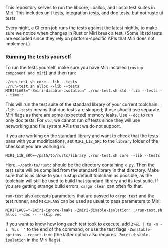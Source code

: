 This repository serves to run the libcore, liballoc, and libstd test suites in [Miri](https://github.com/rust-lang/miri/).
This includes unit tests, integration tests, and doc tests, but not rustc ui tests.

Every night, a CI cron job runs the tests against the latest nightly, to make sure we notice when changes in Rust or Miri break a test.
(Some libstd tests are excluded since they rely on platform-specific APIs that Miri does not implement.)

### Running the tests yourself

To run the tests yourself, make sure you have Miri installed (`rustup component add miri`) and then run:

```shell
./run-test.sh core --lib --tests
./run-test.sh alloc --lib --tests
MIRIFLAGS="-Zmiri-disable-isolation" ./run-test.sh std --lib --tests -- time::
```

This will run the test suite of the standard library of your current toolchain.
`--lib --tests` means that doc tests are skipped; those should use separate Miri flags as there are some (expected) memory leaks.
Use `--doc` to run only doc tests.
For `std`, we cannot run *all* tests since they will use networking and file system APIs that we do not support.

If you are working on the standard library and want to check that the tests pass with your modifications, set `MIRI_LIB_SRC` to the `library` folder of the checkout you are working in:

```shell
MIRI_LIB_SRC=~/path/to/rustc/library ./run-test.sh core --lib --tests
```

Here, `~/path/to/rustc` should be the directory containing `x.py`.
Then the test suite will be compiled from the standard library in that directory.
Make sure that is as close to your rustup default toolchain as possible, as the toolchain will still be used to build that standard library and its test suite.
If you are getting strange build errors, `cargo clean` can often fix that.

`run-test` also accepts parameters that are passed to `cargo test` and the test runner,
and `MIRIFLAGS` can be used as usual to pass parameters to Miri:

```shell
MIRIFLAGS="-Zmiri-ignore-leaks -Zmiri-disable-isolation" ./run-test.sh alloc --doc -- --skip vec
```

If you want to know how long each test took to execute, add `2>&1 | ts -m -i '%.s  '` to the end of the command,
or use the test flags `-Zunstable-options --report-time` (the latter option also requires `-Zmiri-disable-isolation` in the Miri flags).
